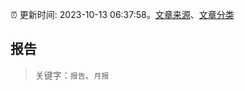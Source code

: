 :alarm_clock: 更新时间: 2023-10-13 06:37:58。[文章来源](/README.md)、[文章分类](/TAGS.md)

## 报告


> 关键字：`报告`、`月报`




